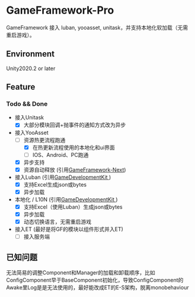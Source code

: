 # GameFramework-Pro

GameFramework 接入 luban, yooasset, unitask，并支持本地化软加载（无需重启游戏）。

## Environment

Unity2020.2 or later

## Feature

### Todo && Done

- 接入Unitask
  - [x] 大部分模块回调+抛事件的通知方式改为异步
- 接入YooAsset
  - [ ] 资源热更流程跑通
    - [x] 在热更新流程使用的本地化和ui界面
    - [ ] IOS、Android、PC跑通
  - [x] 异步支持
  - [x] 资源自动释放 (引用[GameFramework-Next](https://github.com/ALEXTANGXIAO/GameFramework-Next))
- 接入Luban (引用[GameDevelopmentKit
  ](https://github.com/XuToWei/GameDevelopmentKit))
  - [x] 支持Excel生成json或bytes
  - [x] 异步加载
- 本地化 / L10N (引用[GameDevelopmentKit
  ](https://github.com/XuToWei/GameDevelopmentKit))
  - [x] 支持Excel（使用Luban）生成json或bytes
  - [x] 异步加载
  - [x] 动态切换语言，无需重启游戏
- 接入ET (最好是将GF的模块以组件形式并入ET)
  - [ ] 接入服务端

## 已知问题
 无法简易的调整Component和Manager的加载和卸载顺序，比如ConfigComponent早于BaseComponent初始化，导致ConfigComponent的Awake里Log是是无法使用的，最好能改成ET的E-S架构，脱离monobehaviour